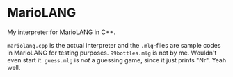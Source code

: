 MarioLANG
=========

My interpreter for MarioLANG in C++.

`mariolang.cpp` is the actual interpreter and the `.mlg`-files are sample codes in MarioLANG for testing purposes.
`99bottles.mlg` is not by me. Wouldn't even start it.
`guess.mlg` is _not_ a guessing game, since it just prints "Nr". Yeah well.

